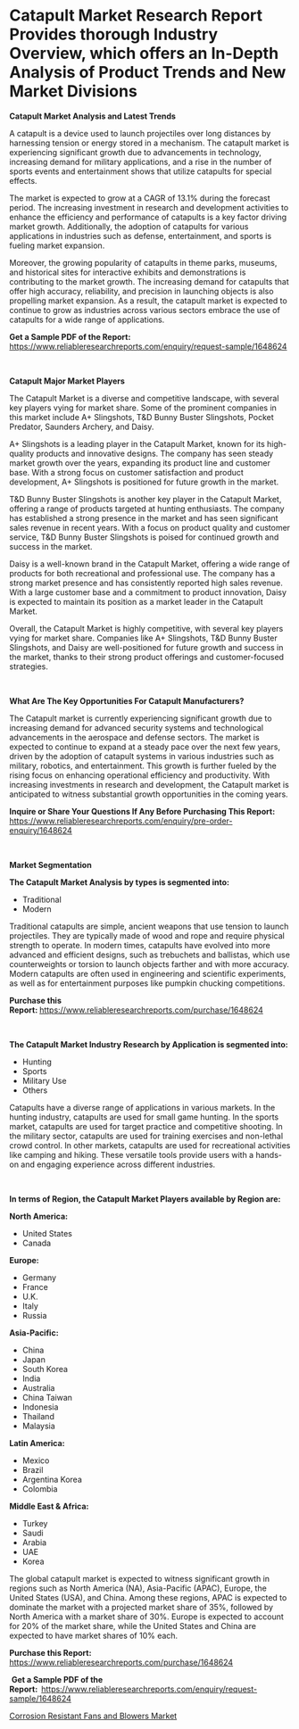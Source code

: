 <p><h1>Catapult Market Research Report Provides thorough Industry Overview, which offers an In-Depth Analysis of Product Trends and New Market Divisions</h1></p><p><strong>Catapult Market Analysis and Latest Trends</strong></p>
<p><p>A catapult is a device used to launch projectiles over long distances by harnessing tension or energy stored in a mechanism. The catapult market is experiencing significant growth due to advancements in technology, increasing demand for military applications, and a rise in the number of sports events and entertainment shows that utilize catapults for special effects.</p><p>The market is expected to grow at a CAGR of 13.1% during the forecast period. The increasing investment in research and development activities to enhance the efficiency and performance of catapults is a key factor driving market growth. Additionally, the adoption of catapults for various applications in industries such as defense, entertainment, and sports is fueling market expansion.</p><p>Moreover, the growing popularity of catapults in theme parks, museums, and historical sites for interactive exhibits and demonstrations is contributing to the market growth. The increasing demand for catapults that offer high accuracy, reliability, and precision in launching objects is also propelling market expansion. As a result, the catapult market is expected to continue to grow as industries across various sectors embrace the use of catapults for a wide range of applications.</p></p>
<p><strong>Get a Sample PDF of the Report:&nbsp;</strong> <a href="https://www.reliableresearchreports.com/enquiry/request-sample/1648624">https://www.reliableresearchreports.com/enquiry/request-sample/1648624</a></p>
<p>&nbsp;</p>
<p><strong>Catapult Major Market Players</strong></p>
<p><p>The Catapult Market is a diverse and competitive landscape, with several key players vying for market share. Some of the prominent companies in this market include A+ Slingshots, T&D Bunny Buster Slingshots, Pocket Predator, Saunders Archery, and Daisy.</p><p>A+ Slingshots is a leading player in the Catapult Market, known for its high-quality products and innovative designs. The company has seen steady market growth over the years, expanding its product line and customer base. With a strong focus on customer satisfaction and product development, A+ Slingshots is positioned for future growth in the market.</p><p>T&D Bunny Buster Slingshots is another key player in the Catapult Market, offering a range of products targeted at hunting enthusiasts. The company has established a strong presence in the market and has seen significant sales revenue in recent years. With a focus on product quality and customer service, T&D Bunny Buster Slingshots is poised for continued growth and success in the market.</p><p>Daisy is a well-known brand in the Catapult Market, offering a wide range of products for both recreational and professional use. The company has a strong market presence and has consistently reported high sales revenue. With a large customer base and a commitment to product innovation, Daisy is expected to maintain its position as a market leader in the Catapult Market.</p><p>Overall, the Catapult Market is highly competitive, with several key players vying for market share. Companies like A+ Slingshots, T&D Bunny Buster Slingshots, and Daisy are well-positioned for future growth and success in the market, thanks to their strong product offerings and customer-focused strategies.</p></p>
<p>&nbsp;</p>
<p><strong>What Are The Key Opportunities For Catapult Manufacturers?</strong></p>
<p><p>The Catapult market is currently experiencing significant growth due to increasing demand for advanced security systems and technological advancements in the aerospace and defense sectors. The market is expected to continue to expand at a steady pace over the next few years, driven by the adoption of catapult systems in various industries such as military, robotics, and entertainment. This growth is further fueled by the rising focus on enhancing operational efficiency and productivity. With increasing investments in research and development, the Catapult market is anticipated to witness substantial growth opportunities in the coming years.</p></p>
<p><strong>Inquire or Share Your Questions If Any Before Purchasing This Report:</strong> <a href="https://www.reliableresearchreports.com/enquiry/pre-order-enquiry/1648624">https://www.reliableresearchreports.com/enquiry/pre-order-enquiry/1648624</a></p>
<p>&nbsp;</p>
<p><strong>Market Segmentation</strong></p>
<p><strong>The Catapult Market Analysis by types is segmented into:</strong></p>
<p><ul><li>Traditional</li><li>Modern</li></ul></p>
<p><p>Traditional catapults are simple, ancient weapons that use tension to launch projectiles. They are typically made of wood and rope and require physical strength to operate. In modern times, catapults have evolved into more advanced and efficient designs, such as trebuchets and ballistas, which use counterweights or torsion to launch objects farther and with more accuracy. Modern catapults are often used in engineering and scientific experiments, as well as for entertainment purposes like pumpkin chucking competitions.</p></p>
<p><strong>Purchase this Report:&nbsp;</strong><a href="https://www.reliableresearchreports.com/purchase/1648624">https://www.reliableresearchreports.com/purchase/1648624</a></p>
<p>&nbsp;</p>
<p><strong>The Catapult Market Industry Research by Application is segmented into:</strong></p>
<p><ul><li>Hunting</li><li>Sports</li><li>Military Use</li><li>Others</li></ul></p>
<p><p>Catapults have a diverse range of applications in various markets. In the hunting industry, catapults are used for small game hunting. In the sports market, catapults are used for target practice and competitive shooting. In the military sector, catapults are used for training exercises and non-lethal crowd control. In other markets, catapults are used for recreational activities like camping and hiking. These versatile tools provide users with a hands-on and engaging experience across different industries.</p></p>
<p>&nbsp;</p>
<p><strong>In terms of Region, the Catapult Market Players available by Region are:</strong></p>
<p>
    <p> <strong> North America: </strong>
        <ul>
            <li>United States</li>
            <li>Canada</li>
        </ul>
        </p> 
    <p> <strong> Europe: </strong>
        <ul>
            <li>Germany</li>
            <li>France</li>
            <li>U.K.</li>
            <li>Italy</li>
            <li>Russia</li>
        </ul>
        </p> 
    <p> <strong> Asia-Pacific: </strong>
        <ul>
            <li>China</li>
            <li>Japan</li>
            <li>South Korea</li>
            <li>India</li>
            <li>Australia</li>
            <li>China Taiwan</li>
            <li>Indonesia</li>
            <li>Thailand</li>
            <li>Malaysia</li>
        </ul>
        </p> 
    <p> <strong> Latin America: </strong>
        <ul>
            <li>Mexico</li>
            <li>Brazil</li>
            <li>Argentina Korea</li>
            <li>Colombia</li>
        </ul>
        </p> 
    <p> <strong> Middle East & Africa: </strong>
        <ul>
            <li>Turkey</li>
            <li>Saudi</li>
            <li>Arabia</li>
            <li>UAE</li>
            <li>Korea</li>
        </ul>
    </p>
    </p>
<p><p>The global catapult market is expected to witness significant growth in regions such as North America (NA), Asia-Pacific (APAC), Europe, the United States (USA), and China. Among these regions, APAC is expected to dominate the market with a projected market share of 35%, followed by North America with a market share of 30%. Europe is expected to account for 20% of the market share, while the United States and China are expected to have market shares of 10% each.</p></p>
<p><strong>Purchase this Report: </strong><a href="https://www.reliableresearchreports.com/purchase/1648624">https://www.reliableresearchreports.com/purchase/1648624</a></p>
<p>&nbsp;<strong>Get a Sample PDF of the Report:&nbsp;&nbsp;</strong><a href="https://www.reliableresearchreports.com/enquiry/request-sample/1648624">https://www.reliableresearchreports.com/enquiry/request-sample/1648624</a></p>
<p><strong></strong></p>
<p><p><a href="https://issuu.com/reportprime-2/docs/corrosion-resistant-fans-and-blowers-market-size-2">Corrosion Resistant Fans and Blowers Market</a></p></p>